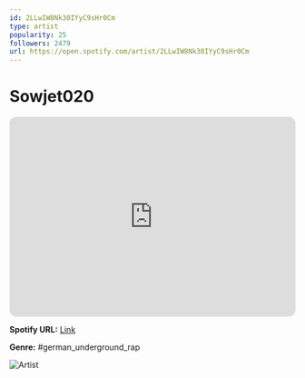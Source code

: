 ```yaml
---
id: 2LLwIW8Nk30IYyC9sHr0Cm
type: artist
popularity: 25
followers: 2479
url: https://open.spotify.com/artist/2LLwIW8Nk30IYyC9sHr0Cm
---
```

# Sowjet020

<iframe style="border-radius:12px" src="https://open.spotify.com/embed/artist/2LLwIW8Nk30IYyC9sHr0Cm" width="100%" height="352" frameBorder="0" allowfullscreen="" allow="autoplay; clipboard-write; encrypted-media; fullscreen; picture-in-picture" loading="lazy"></iframe>

**Spotify URL:** [Link](https://open.spotify.com/artist/2LLwIW8Nk30IYyC9sHr0Cm)

**Genre:**  #german_underground_rap

![Artist](https://i.scdn.co/image/ab6761610000e5eb46654dbb72fb66f4989f496d)
